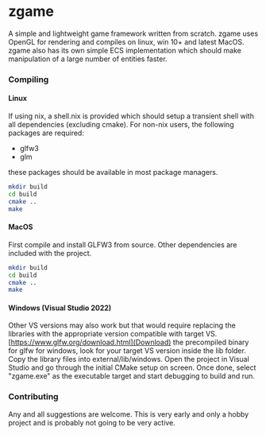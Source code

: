 # zgame
A simple and lightweight game framework written from scratch. zgame uses OpenGL for rendering and compiles on linux, win 10+ and latest MacOS. zgame also has its own simple ECS
implementation which should make manipulation of a large number of entities faster. 

### Compiling
#### Linux
If using nix, a shell.nix is provided which should setup a transient shell with all dependencies (excluding cmake). For non-nix users, the following packages are required:
* glfw3
* glm

these packages should be available in most package managers.

```sh
mkdir build
cd build
cmake ..
make
```

#### MacOS
First compile and install GLFW3 from source.
Other dependencies are included with the project.

```sh
mkdir build
cd build
cmake ..
make
```

#### Windows (Visual Studio 2022)
Other VS versions may also work but that would require replacing the libraries with the appropriate version compatible with target VS.
[https://www.glfw.org/download.html](Download) the precompiled binary for glfw for windows, look for your target VS version inside the lib folder. Copy the library files into external/lib/windows.
Open the project in Visual Studio and go through the initial CMake setup on screen. Once done, select "zgame.exe" as the executable target and start debugging to build and run.

### Contributing
Any and all suggestions are welcome. This is very early and only a hobby project and is probably not going to be very active.
